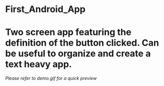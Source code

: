 # First_Android_App

# Two screen app featuring the definition of the button clicked. Can be useful to organize and create a text heavy app.
_Please refer to demo.gif for a quick preview_
